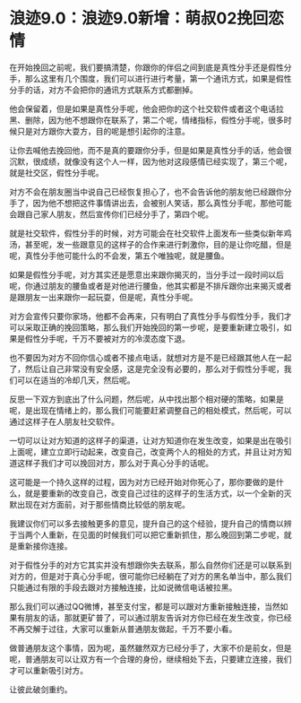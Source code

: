 # 浪迹9.0：浪迹9.0新增：萌叔02挽回恋情

在开始挽回之前呢，我们要搞清楚，你跟你的伴侣之间到底是真性分手还是假性分手，那么这里有几个围度，我们可以进行进行考量，第一个通讯方式，如果是假性分手的话，对方不会把你的通讯方式联系方式都删掉。

他会保留着，但是如果是真性分手呢，他会把你的这个社交软件或者这个电话拉黑、删除，因为他不想跟你在联系了，第二个呢，情绪指标，假性分手呢，很多时候只是对方跟你大耍方，目的呢是想引起你的注意。

让你去喊他去挽回他，而不是真的要跟你分手，但是如果是真性分手的话，他会很沉默，很成绩，就像没有这个人一样，因为他对这段感情已经实现了，第三个呢，就是社交区，假性分手呢。

对方不会在朋友圈当中说自己已经恢复担心了，也不会告诉他的朋友他已经跟你分手了，因为他不想把这件事情讲出去，会被别人笑话，那么真性分手呢，那他可能会跟自己家人朋友，然后宣传你们已经分手了，第四个呢。

就是社交软件，假性分手的时候，对方可能会在社交软件上面发布一些类似新年鸡汤，甚至呢，发一些跟意见的这样子的合作来进行刺激你，目的是让你吃醋，但是呢，真性分手他可能什么的不会发，第五个唯独呢，就是腰鱼。

如果是假性分手呢，对方其实还是愿意出来跟你揭灭的，当分手过一段时间以后呢，你通过朋友的腰鱼或者是对他进行腰鱼，他其实都是不排斥跟你出来揭灭或者是跟朋友一出来跟你一起玩耍，但是呢，真性分手呢。

对方会宣传只要你家场，他都不会再来，只有明白了真性分手与假性分手，我们才可以采取正确的挽回策略，那么我们开始挽回的第一步呢，是要重新建立吸引，如果是假性分手呢，千万不要被对方的冷漠态度下退。

也不要因为对方不回你信心或者不接点电话，就想对方是不是已经跟其他人在一起了，然后让自己非常没有安全感，这是完全没有必要的，那么对于假性分手呢，我们可以在适当的冷却几天，然后呢。

反思一下双方到底出了什么问题，然后呢，从中找出那个相对硬的策略，如果是呢，是出现在情绪上的，那么我们可能要赶紧调整自己的相处模式，然后呢，可以通过这样子在人朋友社交软件。

一切可以让对方知道的这样子的渠道，让对方知道你在发生改变，如果是出在吸引上面呢，建立立即行动起来，改变自己，改变两个人的相处的方式，并且让对方知道这样子我们才可以挽回对方，那么对于真心分手的话呢。

这可能是一个持久这样的过程，因为对方已经开始对你死心了，那你要做的是什么，就是要重新的改变自己，改变自己过往的这样子的生活方式，以一个全新的灭默出现在对方面前，对于那些情商比较低的朋友呢。

我建议你们可以多去接触更多的意见，提升自己的这个经验，提升自己的情商以辨于当两个人重新，在见面的时候我们可以把它重新抓住，那么晚回到第二步呢，就是重新接你连接。

对于假性分手的对方它其实并没有想跟你失去联系，那么自然你们还是可以联系到对方的，但是对于真心分手呢，很可能你已经躺在了对方的黑名单当中，那么我们只能通过有限的手段去跟对方接触连接，比如说微信电话被拉黑。

那么我们可以通过QQ微博，甚至支付宝，都是可以跟对方重新接触连接，当然如果有朋友的话，那就更矿普了，可以通过朋友告诉对方你已经在发生改变，你已经不再交解于过往，大家可以重新从普通朋友做起，千万不要小看。

做普通朋友这个事情，因为呢，虽然雖然双方已经分手了，大家不价是前女，但是呢，普通朋友可以让双方有一个合理的身份，继续相处下去，只要建立连接，我们才可以重新吸引对方。

让彼此破剑重约。